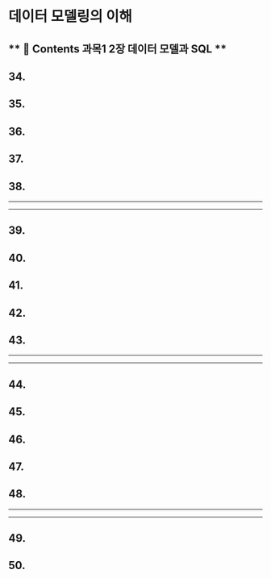 # 데이터 모델링의 이해
** :book: Contents 과목1 2장 데이터 모델과 SQL **
---
## 34. 
## 35. 
## 36. 
## 37. 
## 38.
---
---
## 39. 
## 40. 
## 41. 
## 42. 
## 43.
---
---
## 44. 
## 45. 
## 46. 
## 47. 
## 48.
---
---
## 49. 
## 50.

